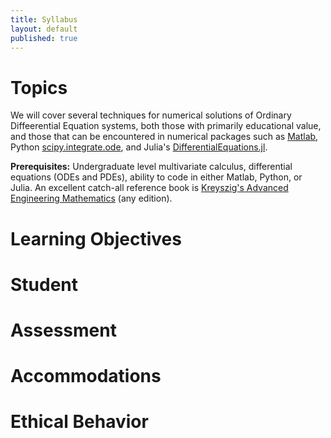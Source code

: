 ```yaml
---
title: Syllabus
layout: default
published: true
---
```


# Topics

We will cover several techniques for numerical solutions of Ordinary Diffeerential Equation systems, both those with primarily educational value, and those that can be encountered in numerical packages such as [Matlab](https://www.mathworks.com/help/matlab/math/choose-an-ode-solver.html), Python [scipy.integrate.ode](https://docs.scipy.org/doc/scipy-0.14.0/reference/generated/scipy.integrate.ode.html), and Julia's [DifferentialEquations.jl](http://docs.juliadiffeq.org/latest/solvers/ode_solve.html#Recommended-Methods-1).

**Prerequisites:** Undergraduate level multivariate calculus, differential equations (ODEs and PDEs), ability to code in either Matlab, Python, or Julia. An excellent catch-all reference book is [Kreyszig's Advanced Engineering Mathematics](https://www.goodreads.com/book/show/1426461.Advanced_Engineering_Mathematics) (any edition).

# Learning Objectives

# Student 

# Assessment

# Accommodations

# Ethical Behavior